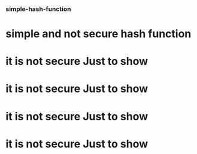 ### simple-hash-function
# simple and not secure hash function
# it is not secure Just to show
# it is not secure Just to show
# it is not secure Just to show
# it is not secure Just to show
